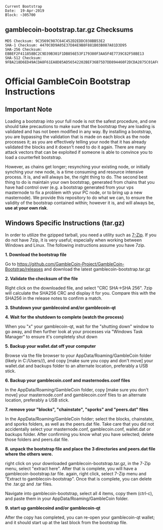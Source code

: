 ```
Current Bootstrap
Date:  19-Apr-2019
Block: ~305700
```
## gamblecoin-bootstrap.tar.gz Checksums
```
MD5 Checksum: 9C3569C987C64C452D2EDDC038BB53E2
SHA-1 Checksum: 4470C0D9A05E37D84E9B8F881B03B087A81D3D95
SHA-256 Checksum: EBBEF2F411858BC2C9D39B301F1DB856E53F179380F3AA5F4E7739C82F58BE13
SHA-512 Checksum: 9FBA218D6ED49ACDA8F61EA8D85AD56542202BEF36B75D7DD894460F2DCDA2875C01AFC633E35881711326A69B7B66F2D36EDBE0F4A47CAF5F45B08A741F510C
```

# Official GambleCoin Bootstrap Instructions
## Important Note
Loading a bootstrap into your full node is not the safest procedure, and one should take precautions to make sure that the bootstrap they are loading is validated and has not been modified in any way.  By installing a bootstrap, you are bypassing the validation that is made on each block as the node processes it; as you are effectively telling your node that it has already validated the blocks and it doesn't need to do it again.  There are many attack vectors that can be exploited if someone is able to convince you to load a counterfeit bootstrap.

However, as chains get longer; resynching your existing node, or initially synching your new node, is a time consuming and resource intensive process.  It is, and will always be, the right thing to do.  The second best thing to do is maintain your own bootstrap, generated from chains that you have had control over (e.g. a bootstrap generated from your vps masternode to fix a problem with your PC node, or to bring up a new masternode).  We provide this repository to do what we can, to ensure the validity of the bootstrap contained within; however it is, and will always be, **use at your own risk**.

## Windows Specific Instructions (tar.gz)

In order to utilize the gzipped tarball, you need a utility such as [7-Zip](https://www.7-zip.org/download.html).  If you do not have 7zip, it is very useful; especially when working between Windows and Linux.  The following instructions assume you have 7zip.

**1. Download the bootstrap file**

Go to https://github.com/GambleCoin-Project/GambleCoin-Bootstrap/releases and download the latest gamblecoin-bootstrap.tar.gz
 
**2. Validate the checksum of the file**

Right click on the downloaded file, and select "CRC SHA->SHA 256".  7zip will calculate the SHA256 CRC and display it for you.  Compare this with the SHA256 in the release notes to confirm a match.

**3. Shutdown your gamblecoind and/or gamblecoin-qt**
 
**4. Wait for the shutdown to complete (watch the process)**

When you "x" your gamblecoin-qt, wait for the "shutting down" window to go away, and then further look at your processes via "Windows Task Manager" to ensure it's completely shut down
 
**5. Backup your wallet.dat off your computer**

Browse via the file browser to your AppData/Roaming/GambleCoin folder (likely in C:/Users/<username>/), and copy [make sure you copy and don't move] your wallet.dat and backups folder to an alternate location, preferably a USB stick.

**6. Backup your gamblecoin.conf and masternodes.conf files**

In the AppData/Roaming/GambleCoin folder, copy [make sure you don't move] your masternode.conf and gamblecoin.conf files to an alternate location, preferably a USB stick.

**7. remove your "blocks", "chainstate", "sporks" and "peers.dat" files**

In the AppData/Roaming/GambleCoin folder; select the blocks, chainstate, and sporks folders, as well as the peers.dat file.  Take care that you did not accidentally select your masternode.conf, gamblecoin.conf, wallet.dat or backups folder.  After confirming you know what you have selected; delete those folders and peers.dat file.
 
**8. unpack the bootstrap file and place the 3 directories and peers.dat file where the others were.**

right click on your downloaded gamblecoin-bootstrap.tar.gz, in the 7-Zip menu, select "extract here".  After that is complete, you will have a gamblecoin-bootstrap.tar file.  again, right click, select 7-Zip menu and "Extract to gamblecoin-bootstrap\".  Once that is complete, you can delete the .tar.gz and .tar files.

Navigate into gamblecoin-bootstrap, select all 4 items, copy them (ctrl-c), and paste them in your AppData/Roaming/GambleCoin folder.
 
**9. start up gamblecoind and/or gamblecoin-qt**

After the copy has completed, you can re-open your gamblecoin-qt wallet; and it should start up at the last block from the bootstrap file.

